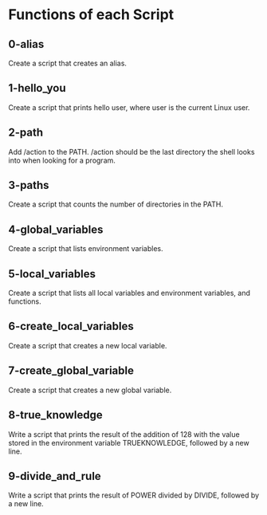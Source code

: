 # Functions of each Script

## 0-alias
Create a script that creates an alias.

## 1-hello_you
Create a script that prints hello user, where user is the current Linux user.

## 2-path
Add /action to the PATH. /action should be the last directory the shell looks into when looking for a program.

## 3-paths
Create a script that counts the number of directories in the PATH.

## 4-global_variables
Create a script that lists environment variables.

## 5-local_variables
Create a script that lists all local variables and environment variables, and functions.

## 6-create_local_variables
Create a script that creates a new local variable.

## 7-create_global_variable
Create a script that creates a new global variable.

## 8-true_knowledge
Write a script that prints the result of the addition of 128 with the value stored in the environment variable TRUEKNOWLEDGE, followed by a new line.

## 9-divide_and_rule
Write a script that prints the result of POWER divided by DIVIDE, followed by a new line.
